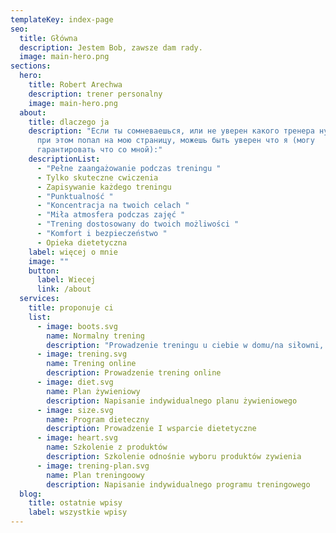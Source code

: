```yaml
---
templateKey: index-page
seo:
  title: Główna
  description: Jestem Bob, zawsze dam rady.
  image: main-hero.png
sections:
  hero:
    title: Robert Arechwa
    description: trener personalny
    image: main-hero.png
  about:
    title: dlaczego ja
    description: "Если ты сомневаешься, или не уверен какого тренера нужно выбрать и
      при этом попал на мою страницу, можешь быть уверен что я (могу
      гарантировать что со мной):"
    descriptionList:
      - "Pełne zaangażowanie podczas treningu "
      - Tylko skuteczne cwiczenia
      - Zapisywanie każdego treningu
      - "Punktualność "
      - "Koncentracja na twoich celach "
      - "Miła atmosfera podczas zajęć "
      - "Trening dostosowany do twoich możliwości "
      - "Komfort i bezpieczeństwo "
      - Opieka dietetyczna
    label: więcej o mnie
    image: ""
    button:
      label: Wiecej
      link: /about
  services:
    title: proponuje ci
    list:
      - image: boots.svg
        name: Normalny trening
        description: "Prowadzenie treningu u ciebie w domu/na siłowni, albo na podwurku "
      - image: trening.svg
        name: Trening online
        description: Prowadzenie trening online
      - image: diet.svg
        name: Plan żywieniowy
        description: Napisanie indywidualnego planu żywieniowego
      - image: size.svg
        name: Program dieteczny
        description: Prowadzenie I wsparcie dietetyczne
      - image: heart.svg
        name: Szkolenie z produktów
        description: Szkolenie odnośnie wyboru produktów zywienia
      - image: trening-plan.svg
        name: Plan treningoowy
        description: Napisanie indywidualnego programu treningowego
  blog:
    title: ostatnie wpisy
    label: wszystkie wpisy
---
```

